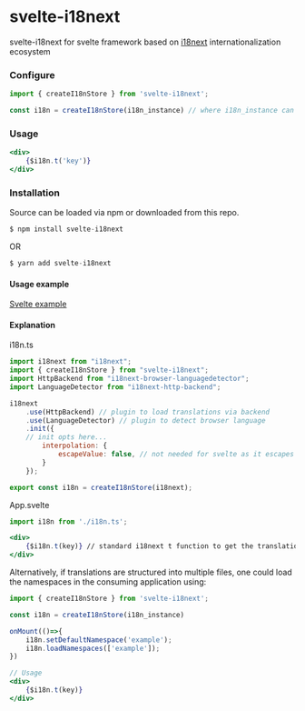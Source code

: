 # svelte-i18next

svelte-i18next for svelte framework based on [i18next](https://i18next.com/) internationalization ecosystem 

[npm-icon]: https://nodei.co/npm/svelte-i18next.png?downloads=true
[npm-url]: https://npmjs.org/package/svelte-i18next


###  Configure

```ts
import { createI18nStore } from 'svelte-i18next';

const i18n = createI18nStore(i18n_instance) // where i18n_instance can be your instance of i18n with required configs
```

###  Usage

```jsx
<div>
    {$i18n.t('key')}
</div>
```


### Installation
Source can be loaded via npm or downloaded from this repo.

```ts
$ npm install svelte-i18next
```

OR
```ts
$ yarn add svelte-i18next
```

#### Usage example

[Svelte example](https://github.com/NishuGoel/svelte-i18next/blob/main/examples/App.svelte)

#### Explanation


i18n.ts
```jsx
import i18next from "i18next";
import { createI18nStore } from "svelte-i18next";
import HttpBackend from "i18next-browser-languagedetector";
import LanguageDetector from "i18next-http-backend";

i18next
    .use(HttpBackend) // plugin to load translations via backend
    .use(LanguageDetector) // plugin to detect browser language
    .init({
    // init opts here...
        interpolation: {
            escapeValue: false, // not needed for svelte as it escapes by default
        }
    });

export const i18n = createI18nStore(i18next);
```

App.svelte

```jsx
import i18n from './i18n.ts';

<div>
    {$i18n.t(key)} // standard i18next t function to get the translation of a key after the store init `createI18nStore` step.
</div>
```

Alternatively, if translations are structured into multiple files, one could load the namespaces in the consuming application using:

```jsx
import { createI18nStore } from 'svelte-i18next';

const i18n = createI18nStore(i18n_instance) 

onMount(()=>{
    i18n.setDefaultNamespace('example');
    i18n.loadNamespaces(['example']);
})

// Usage
<div>
    {$i18n.t(key)}
</div>
```
